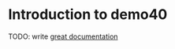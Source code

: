 # Introduction to demo40

TODO: write [great documentation](http://jacobian.org/writing/what-to-write/)
